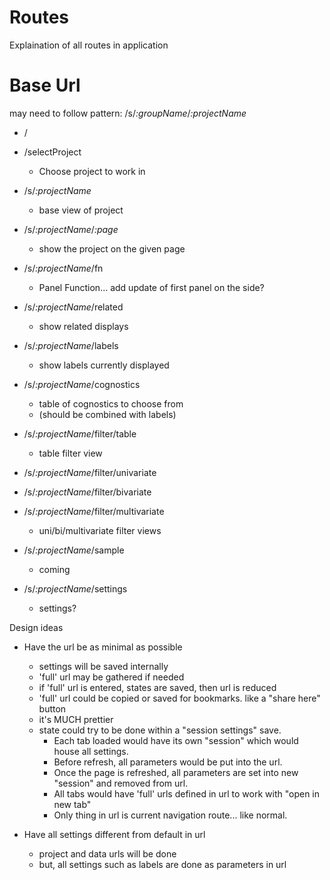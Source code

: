 # Routes

Explaination of all routes in application

# Base Url

may need to follow pattern: /s/*:groupName*/*:projectName*

* /
* /selectProject
  * Choose project to work in

* /s/*:projectName*
  * base view of project

* /s/*:projectName*/*:page*
  * show the project on the given page

* /s/*:projectName*/fn
  * Panel Function... add update of first panel on the side?

* /s/*:projectName*/related
  * show related displays

* /s/*:projectName*/labels
  * show labels currently displayed

* /s/*:projectName*/cognostics
  * table of cognostics to choose from
  * (should be combined with labels)

* /s/*:projectName*/filter/table
  * table filter view

* /s/*:projectName*/filter/univariate
* /s/*:projectName*/filter/bivariate
* /s/*:projectName*/filter/multivariate
  * uni/bi/multivariate filter views

* /s/*:projectName*/sample
  * coming

* /s/*:projectName*/settings
  * settings?





Design ideas
* Have the url be as minimal as possible
  * settings will be saved internally
  * 'full' url may be gathered if needed
  * if 'full' url is entered, states are saved, then url is reduced
  * 'full' url could be copied or saved for bookmarks.  like a "share here" button
  * it's MUCH prettier
  * state could try to be done within a "session settings" save.
    * Each tab loaded would have its own "session" which would house all settings.
    * Before refresh, all parameters would be put into the url.
    * Once the page is refreshed, all parameters are set into new "session" and removed from url.
    * All tabs would have 'full' urls defined in url to work with "open in new tab"
    * Only thing in url is current navigation route... like normal.

* Have all settings different from default in url
  * project and data urls will be done
  * but, all settings such as labels are done as parameters in url

